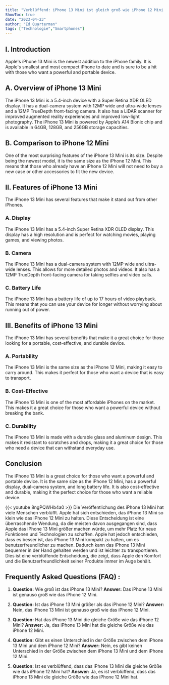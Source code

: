 ```yaml
---
title: "Verblüffend: iPhone 13 Mini ist gleich groß wie iPhone 12 Mini!"
ShowToc: true 
date: "2023-04-23"
author: "Ed Quarterman" 
tags: ["Technologie","Smartphones"]
---
```

## I. Introduction

Apple's iPhone 13 Mini is the newest addition to the iPhone family. It is Apple's smallest and most compact iPhone to date and is sure to be a hit with those who want a powerful and portable device.

## A. Overview of iPhone 13 Mini

The iPhone 13 Mini is a 5.4-inch device with a Super Retina XDR OLED display. It has a dual-camera system with 12MP wide and ultra-wide lenses and a 12MP TrueDepth front-facing camera. It also has a LiDAR scanner for improved augmented reality experiences and improved low-light photography. The iPhone 13 Mini is powered by Apple’s A14 Bionic chip and is available in 64GB, 128GB, and 256GB storage capacities.

## B. Comparison to iPhone 12 Mini

One of the most surprising features of the iPhone 13 Mini is its size. Despite being the newest model, it is the same size as the iPhone 12 Mini. This means that those who already have an iPhone 12 Mini will not need to buy a new case or other accessories to fit the new device.

## II. Features of iPhone 13 Mini

The iPhone 13 Mini has several features that make it stand out from other iPhones.

### A. Display

The iPhone 13 Mini has a 5.4-inch Super Retina XDR OLED display. This display has a high resolution and is perfect for watching movies, playing games, and viewing photos.

### B. Camera

The iPhone 13 Mini has a dual-camera system with 12MP wide and ultra-wide lenses. This allows for more detailed photos and videos. It also has a 12MP TrueDepth front-facing camera for taking selfies and video calls.

### C. Battery Life

The iPhone 13 Mini has a battery life of up to 17 hours of video playback. This means that you can use your device for longer without worrying about running out of power.

## III. Benefits of iPhone 13 Mini

The iPhone 13 Mini has several benefits that make it a great choice for those looking for a portable, cost-effective, and durable device.

### A. Portability

The iPhone 13 Mini is the same size as the iPhone 12 Mini, making it easy to carry around. This makes it perfect for those who want a device that is easy to transport.

### B. Cost-Effective

The iPhone 13 Mini is one of the most affordable iPhones on the market. This makes it a great choice for those who want a powerful device without breaking the bank.

### C. Durability

The iPhone 13 Mini is made with a durable glass and aluminum design. This makes it resistant to scratches and drops, making it a great choice for those who need a device that can withstand everyday use.

## Conclusion 

The iPhone 13 Mini is a great choice for those who want a powerful and portable device. It is the same size as the iPhone 12 Mini, has a powerful display, dual-camera system, and long battery life. It is also cost-effective and durable, making it the perfect choice for those who want a reliable device.

{{< youtube 8ngPQWHb4a0 >}} 
Die Veröffentlichung des iPhone 13 Mini hat viele Menschen verblüfft. Apple hat sich entschieden, das iPhone 13 Mini so klein wie das iPhone 12 Mini zu halten. Diese Entscheidung ist eine überraschende Wendung, da die meisten davon ausgegangen sind, dass Apple das iPhone 13 Mini größer machen würde, um mehr Platz für neue Funktionen und Technologien zu schaffen. Apple hat jedoch entschieden, dass es besser ist, das iPhone 13 Mini kompakt zu halten, um es benutzerfreundlicher zu machen. Dadurch kann das iPhone 13 Mini bequemer in der Hand gehalten werden und ist leichter zu transportieren. Dies ist eine verblüffende Entscheidung, die zeigt, dass Apple den Komfort und die Benutzerfreundlichkeit seiner Produkte immer im Auge behält.

## Frequently Asked Questions (FAQ) :
1. **Question:** Wie groß ist das iPhone 13 Mini? 
**Answer:** Das iPhone 13 Mini ist genauso groß wie das iPhone 12 Mini.

2. **Question:** Ist das iPhone 13 Mini größer als das iPhone 12 Mini? 
**Answer:** Nein, das iPhone 13 Mini ist genauso groß wie das iPhone 12 Mini.

3. **Question:** Hat das iPhone 13 Mini die gleiche Größe wie das iPhone 12 Mini? 
**Answer:** Ja, das iPhone 13 Mini hat die gleiche Größe wie das iPhone 12 Mini.

4. **Question:** Gibt es einen Unterschied in der Größe zwischen dem iPhone 13 Mini und dem iPhone 12 Mini? 
**Answer:** Nein, es gibt keinen Unterschied in der Größe zwischen dem iPhone 13 Mini und dem iPhone 12 Mini.

5. **Question:** Ist es verblüffend, dass das iPhone 13 Mini die gleiche Größe wie das iPhone 12 Mini hat? 
**Answer:** Ja, es ist verblüffend, dass das iPhone 13 Mini die gleiche Größe wie das iPhone 12 Mini hat.


